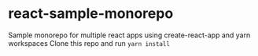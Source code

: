 # react-sample-monorepo
Sample monorepo for multiple react apps using create-react-app and yarn workspaces
Clone this repo and run `yarn install`
